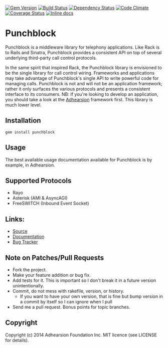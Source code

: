 [![Gem Version](https://badge.fury.io/rb/punchblock.png)](https://rubygems.org/gems/punchblock)
[![Build Status](https://secure.travis-ci.org/adhearsion/punchblock.png?branch=develop)](http://travis-ci.org/adhearsion/punchblock)
[![Dependency Status](https://gemnasium.com/adhearsion/punchblock.png?travis)](https://gemnasium.com/adhearsion/punchblock)
[![Code Climate](https://codeclimate.com/github/adhearsion/punchblock.png)](https://codeclimate.com/github/adhearsion/punchblock)
[![Coverage Status](https://coveralls.io/repos/adhearsion/punchblock/badge.png?branch=develop)](https://coveralls.io/r/adhearsion/punchblock)
[![Inline docs](http://inch-ci.org/github/adhearsion/punchblock.png?branch=develop)](http://inch-ci.org/github/adhearsion/punchblock)

# Punchblock
Punchblock is a middleware library for telephony applications. Like Rack is to Rails and Sinatra, Punchblock provides a consistent API on top of several underlying third-party call control protocols.

In the same spirit that inspired Rack, the Punchblock library is envisioned to be the single library for call control wiring. Frameworks and applications may take advantage of Punchblock's single API to write powerful code for managing calls. Punchblock is not and will not be an application framework; rather it only surfaces the various protocols and presents a consistent interface to its consumers. NB: If you're looking to develop an application, you should take a look at the [Adhearsion](http://adhearsion.com) framework first. This library is much lower level.

## Installation
    gem install punchblock

## Usage

The best available usage documentation available for Punchblock is by example, in Adhearsion.

## Supported Protocols

* Rayo
* Asterisk (AMI & AsyncAGI)
* FreeSWITCH (Inbound Event Socket)

## Links:
* [Source](https://github.com/adhearsion/punchblock)
* [Documentation](http://rdoc.info/github/adhearsion/punchblock/master/frames)
* [Bug Tracker](https://github.com/adhearsion/punchblock/issues)

## Note on Patches/Pull Requests

* Fork the project.
* Make your feature addition or bug fix.
* Add tests for it. This is important so I don't break it in a future version unintentionally.
* Commit, do not mess with rakefile, version, or history.
  * If you want to have your own version, that is fine but bump version in a commit by itself so I can ignore when I pull
* Send me a pull request. Bonus points for topic branches.

## Copyright

Copyright (c) 2014 Adhearsion Foundation Inc. MIT licence (see LICENSE for details).
